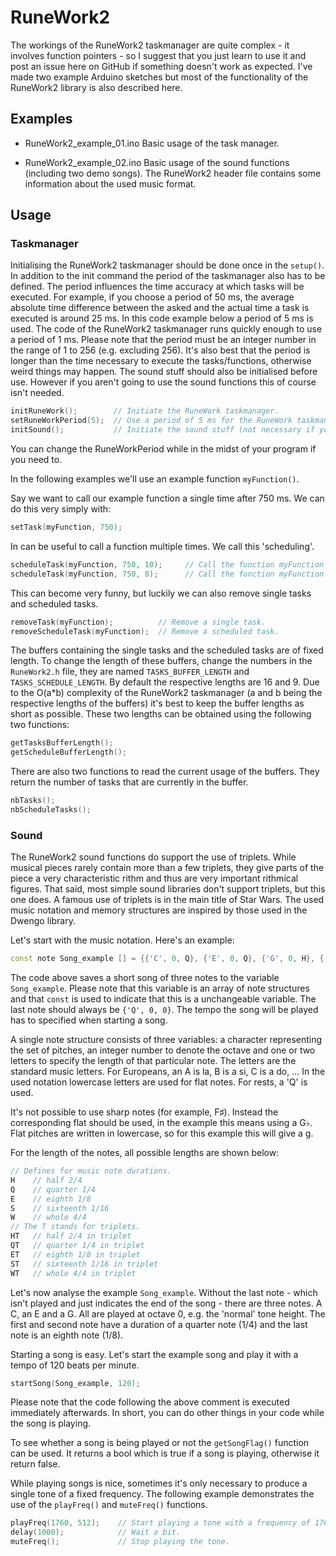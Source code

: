 # RuneWork2
The workings of the RuneWork2 taskmanager are quite complex - it involves function pointers - so I suggest that you just learn to use it and post an issue here on GitHub if something doesn't work as expected. I've made two example Arduino sketches but most of the functionality of the RuneWork2 library is also described here.

## Examples

- RuneWork2_example_01.ino
   Basic usage of the task manager.  

- RuneWork2_example_02.ino
   Basic usage of the sound functions (including two demo songs). The RuneWork2 header file contains some information about the used music format.  

## Usage
### Taskmanager
Initialising the RuneWork2 taskmanager should be done once in the `setup()`. In addition to the init command the period of the taskmanager also has to be defined. The period influences the time accuracy at which tasks will be executed. For example, if you choose a period of 50 ms, the average absolute time difference between the asked and the actual time a task is executed is around 25 ms. In this code example below a period of 5 ms is used. The code of the RuneWork2 taskmanager runs quickly enough to use a period of 1 ms. Please note that the period must be an integer number in the range of 1 to 256 (e.g. excluding 256). It's also best that the period is longer than the time necessary to execute the tasks/functions, otherwise weird things may happen. The sound stuff should also be initialised before use. However if you aren't going to use the sound functions this of course isn't needed.
```cpp
initRuneWork();        // Initiate the RuneWork taskmanager.
setRuneWorkPeriod(5);  // Use a period of 5 ms for the RuneWork taskmanager.
initSound();           // Initiate the sound stuff (not necessary if you're not using the sound functions).
```
You can change the RuneWorkPeriod while in the midst of your program if you need to.

In the following examples we'll use an example function `myFunction()`.

Say we want to call our example function a single time after 750 ms. We can do this very simply with:
```cpp
setTask(myFunction, 750);
```

In can be useful to call a function multiple times. We call this 'scheduling'.
```cpp
scheduleTask(myFunction, 750, 10);     // Call the function myFunction 10 times.
scheduleTask(myFunction, 750, 0);      // Call the function myFunction until the next blue moon.
```

This can become very funny, but luckily we can also remove single tasks and scheduled tasks.
```cpp
removeTask(myFunction);          // Remove a single task.
removeScheduleTask(myFunction);  // Remove a scheduled task.
```

The buffers containing the single tasks and the scheduled tasks are of fixed length. To change the length of these buffers, change the numbers in the `RuneWork2.h` file, they are named `TASKS_BUFFER_LENGTH` and `TASKS_SCHEDULE_LENGTH`. By default the respective lengths are 16 and 9. Due to the O(a\*b) complexity of the RuneWork2 taskmanager (a and b being the respective lengths of the buffers) it's best to keep the buffer lengths as short as possible. These two lengths can be obtained using the following two functions:
```cpp
getTasksBufferLength();
getScheduleBufferLength();
```

There are also two functions to read the current usage of the buffers. They return the number of tasks that are currently in the buffer.
```cpp
nbTasks();
nbScheduleTasks();
```

### Sound
The RuneWork2 sound functions do support the use of triplets. While musical pieces rarely contain more than a few triplets, they give parts of the piece a very characteristic rithm and thus are very important rithmical figures. That said, most simple sound libraries don't support triplets, but this one does. A famous use of triplets is in the main title of Star Wars. The used music notation and memory structures are inspired by those used in the Dwengo library.

Let's start with the music notation. Here's an example:
```cpp
const note Song_example [] = {{'C', 0, Q}, {'E', 0, Q}, {'G', 0, H}, {'Q', 0, 0}};
```
The code above saves a short song of three notes to the variable `Song_example`. Please note that this variable is an array of note structures and that `const` is used to indicate that this is a unchangeable variable. The last note should always be `{'Q', 0, 0}`. The tempo the song will be played has to specified when starting a song.

A single note structure consists of three variables: a character representing the set of pitches, an integer number to denote the octave and one or two letters to specify the length of that particular note. The letters are the standard music letters. For Europeans, an A is la, B is a si, C is a do, ... In the used notation lowercase letters are used for flat notes. For rests, a 'Q' is used.

It's not possible to use sharp notes (for example, F♯). Instead the corresponding flat should be used, in the example this means using a G♭. Flat pitches are written in lowercase, so for this example this will give a g.

For the length of the notes, all possible lengths are shown below:
```cpp
// Defines for music note durations.
H    // half 2/4
Q    // quarter 1/4 
E    // eighth 1/8
S    // sixteenth 1/16
W    // whole 4/4
// The T stands for triplets.
HT   // half 2/4 in triplet
QT   // quarter 1/4 in triplet
ET   // eighth 1/8 in triplet
ST   // sixteenth 1/16 in triplet
WT   // whole 4/4 in triplet
```

Let's now analyse the example `Song_example`. Without the last note - which isn't played and just indicates the end of the song - there are three notes. A C, an E and a G. All are played at octave 0, e.g. the 'normal' tone height. The first and second note have a duration of a quarter note (1/4) and the last note is an eighth note (1/8).

Starting a song is easy. Let's start the example song and play it with a tempo of 120 beats per minute.
```cpp
startSong(Song_example, 120);
```
Please note that the code following the above comment is executed immediately afterwards. In short, you can do other things in your code while the song is playing.

To see whether a song is being played or not the `getSongFlag()` function can be used. It returns a bool which is true if a song is playing, otherwise it return false.

While playing songs is nice, sometimes it's only necessary to produce a single tone of a fixed frequency. The following example demonstrates the use of the `playFreq()` and `muteFreq()` functions.
```cpp
playFreq(1760, 512);    // Start playing a tone with a frequency of 1760 Hz.
delay(1000);            // Wait a bit.
muteFreq();             // Stop playing the tone.
```
